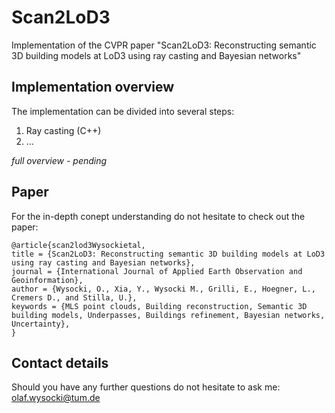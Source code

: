 # Scan2LoD3
Implementation of the CVPR paper "Scan2LoD3: Reconstructing semantic 3D building models at LoD3 using ray casting and Bayesian networks"

## Implementation overview

The implementation can be divided into several steps:
1. Ray casting (C++) 
2. ...

*full overview - pending*

## Paper

For the in-depth conept understanding do not hesitate to check out the paper:

```plain
@article{scan2lod3Wysockietal,
title = {Scan2LoD3: Reconstructing semantic 3D building models at LoD3 using ray casting and Bayesian networks},
journal = {International Journal of Applied Earth Observation and Geoinformation},
author = {Wysocki, O., Xia, Y., Wysocki M., Grilli, E., Hoegner, L., Cremers D., and Stilla, U.},
keywords = {MLS point clouds, Building reconstruction, Semantic 3D building models, Underpasses, Buildings refinement, Bayesian networks, Uncertainty},
}
```

## Contact details

Should you have any further questions do not hesitate to ask me: olaf.wysocki@tum.de
